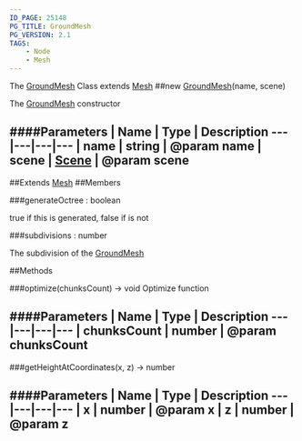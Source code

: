 ```yaml
---
ID_PAGE: 25148
PG_TITLE: GroundMesh
PG_VERSION: 2.1
TAGS:
    - Node
    - Mesh
---
```


The [GroundMesh](/classes/GroundMesh) Class extends [Mesh](/classes/Mesh)
##new [GroundMesh](/classes/GroundMesh)(name, scene)




The [GroundMesh](/classes/GroundMesh) constructor






####Parameters
 | Name | Type | Description
---|---|---|---
 | name | string | @param name
 | scene | [Scene](/classes/Scene) | @param scene
---

##Extends
 [Mesh](/classes/Mesh)
##Members

###generateOctree : boolean





true if this is generated, false if is not




###subdivisions : number





The subdivision of the [GroundMesh](/classes/GroundMesh)















##Methods

###optimize(chunksCount) &rarr; void
Optimize function







####Parameters
 | Name | Type | Description
---|---|---|---
 | chunksCount | number | @param chunksCount
---

###getHeightAtCoordinates(x, z) &rarr; number

####Parameters
 | Name | Type | Description
---|---|---|---
 | x | number | @param x
 | z | number | @param z
---
